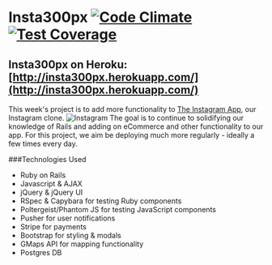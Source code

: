 # Insta300px [![Code Climate](https://codeclimate.com/repos/53fa725fe30ba058b601fe7c/badges/1f80d28c3f2aa19029fa/gpa.svg)](https://codeclimate.com/repos/53fa725fe30ba058b601fe7c/feed) [![Test Coverage](https://codeclimate.com/repos/53fa725fe30ba058b601fe7c/badges/1f80d28c3f2aa19029fa/coverage.svg)](https://codeclimate.com/repos/53fa725fe30ba058b601fe7c/feed)

Insta300px on Heroku: [http://insta300px.herokuapp.com/](http://insta300px.herokuapp.com/)
----------

This week's project is to add more functionality to [The Instagram App](http://theinstagramapp.herokuapp.com/), our Instagram clone.
![Instagram](http://www.thealmightyjenny.com/wp-content/uploads/2014/09/Screen-Shot-2014-09-24-at-4.41.38-PM.png)
 The goal is to continue to solidifying our knowledge of Rails and adding on eCommerce and other functionality to our app. 
For this project, we aim be deploying much more regularly - ideally a few times every day.

###Technologies Used

* Ruby on Rails
* Javascript & AJAX
* jQuery & jQuery UI
* RSpec & Capybara for testing Ruby components
* Poltergeist/Phantom JS for testing JavaScript components
* Pusher for user notifications
* Stripe for payments
* Bootstrap for styling & modals
* GMaps API for mapping functionality
* Postgres DB
